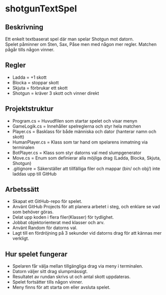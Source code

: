 # shotgunTextSpel

## Beskrivning
Ett enkelt textbaserat spel där man spelar Shotgun mot datorn.  
Spelet påminner om Sten, Sax, Påse men med någon mer regler. Matchen pågår tills någon vinner.

## Regler
- Ladda = +1 skott  
- Blocka = stoppar skott  
- Skjuta = förbrukar ett skott  
- Shotgun = kräver 3 skott och vinner direkt  

## Projektstruktur
- Program.cs = Huvudfilen som startar spelet och visar menyn
- GameLogik.cs = Innehåller spelreglerna och styr hela matchen
- Player.cs = Basklass för både människa och dator (hanterar namn och skott)
- HumanPlayer.cs = Klass som tar hand om spelarens inmatning via terminalen
- BotPlayer.cs = Klass som styr datorns val med slumpgenerator
- Move.cs = Enum som definierar alla möjliga drag (Ladda, Blocka, Skjuta, Shotgun)
- .gitignore = Säkerställer att tillfälliga filer och mappar (bin/ och obj/) inte laddas upp till GitHub  

## Arbetssätt
- Skapat ett GitHub-repo för spelet.  
- Använt GitHub Projects för att planera arbetet i steg, och enklare se vad som behöver göras.  
- Delat upp koden i flera filer(Klasser) för tydlighet.  
- Jobbat objektorienterat med klasser och arv.  
- Använt Random för datorns val.  
- Lagt till en fördröjning på 3 sekunder vid datorns drag för att kännas mer verkligt.   

## Hur spelet fungerar
- Spelaren får välja mellan tillgängliga drag via meny i terminalen.  
- Datorn väljer sitt drag slumpmässigt.  
- Resultatet av rundan skrivs ut och antal skott uppdateras.  
- Spelet fortsätter tills någon vinner.  
- Meny finns för att starta om eller avsluta spelet.  
